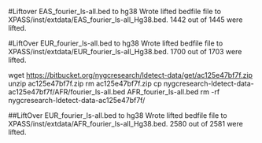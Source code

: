 #Liftover EAS_fourier_ls-all.bed to hg38
Wrote lifted bedfile file to XPASS/inst/extdata/EAS_fourier_ls-all_Hg38.bed. 1442 out of 1445 were lifted.

#LiftOver EUR_fourier_ls-all.bed to hg38
Wrote lifted bedfile file to XPASS/inst/extdata/EUR_fourier_ls-all_Hg38.bed. 1700 out of 1703 were lifted.

wget https://bitbucket.org/nygcresearch/ldetect-data/get/ac125e47bf7f.zip
unzip ac125e47bf7f.zip
rm ac125e47bf7f.zip
cp nygcresearch-ldetect-data-ac125e47bf7f/AFR/fourier_ls-all.bed AFR_fourier_ls-all.bed
rm -rf nygcresearch-ldetect-data-ac125e47bf7f/

##LiftOver EUR_fourier_ls-all.bed to hg38
Wrote lifted bedfile file to XPASS/inst/extdata/AFR_fourier_ls-all_Hg38.bed. 2580 out of 2581 were lifted.

